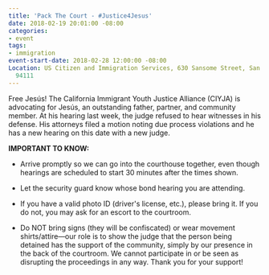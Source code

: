 ```yaml
---
title: 'Pack The Court - #Justice4Jesus'
date: 2018-02-19 20:01:00 -08:00
categories:
- event
tags:
- immigration
event-start-date: 2018-02-28 12:00:00 -08:00
Location: US Citizen and Immigration Services, 630 Sansome Street, San Francisco CA
  94111
---
```


Free Jesús! The California Immigrant Youth Justice Alliance (CIYJA) is advocating for Jesús, an outstanding father, partner, and community member. At his hearing last week, the judge refused to hear witnesses in his defense. His attorneys filed a motion noting due process violations and he has a new hearing on this date with a new judge. 

**IMPORTANT TO KNOW:**

* Arrive promptly so we can go into the courthouse together, even though hearings are scheduled to start 30 minutes after the times shown.

* Let the security guard know whose bond hearing you are attending.

* If you have a valid photo ID (driver's license, etc.), please bring it. If you do not, you may ask for an escort to the courtroom.

* Do NOT bring signs (they will be confiscated) or wear movement shirts/attire—our role is to show the judge that the person being detained has the support of the community, simply by our presence in the back of the courtroom. We cannot participate in or be seen as disrupting the proceedings in any way. Thank you for your support!
